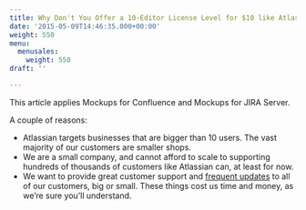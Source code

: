 ```yaml
---
title: Why Don't You Offer a 10-Editor License Level for $10 like Atlassian Does?
date: '2015-05-09T14:46:35.000+00:00'
weight: 550
menu:
  menusales:
    weight: 550
draft: ''

---
```


This article applies Mockups for Confluence and Mockups for JIRA Server.

A couple of reasons:

*   Atlassian targets businesses that are bigger than 10 users. The vast majority of our customers are smaller shops.
*   We are a small company, and cannot afford to scale to supporting hundreds of thousands of customers like Atlassian can, at least for now.
*   We want to provide great customer support and [frequent updates](http://blogs.balsamiq.com/product/category/release-announcements/) to all of our customers, big or small. These things cost us time and money, as we’re sure you’ll understand.